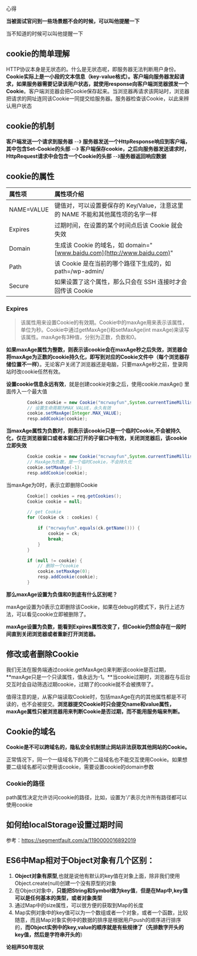 

心得

**当被面试官问到一些场景题不会的时候，可以叫他提醒一下**

当不知道的时候可以叫他提醒一下





## cookie的简单理解

HTTP协议本身是无状态的。什么是无状态呢，即服务器无法判断用户身份。**Cookie实际上是一小段的文本信息（key-value格式）。客户端向服务器发起请求，如果服务器需要记录该用户状态，就使用response向客户端浏览器颁发一个Cookie**。客户端浏览器会把Cookie保存起来。当浏览器再请求该网站时，浏览器把请求的网址连同该Cookie一同提交给服务器。服务器检查该Cookie，以此来辨认用户状态







## cookie的机制

**客户端发送一个请求到服务器** --》 **服务器发送一个HttpResponse响应到客户端，其中包含Set-Cookie的头部** --》 **客户端保存cookie，之后向服务器发送请求时，HttpRequest请求中会包含一个Cookie的头部** --》**服务器返回响应数据**



## cookie的属性

| 属性项     | 属性项介绍                                                   |
| :--------- | :----------------------------------------------------------- |
| NAME=VALUE | 键值对，可以设置要保存的 Key/Value，注意这里的 NAME 不能和其他属性项的名字一样 |
| Expires    | 过期时间，在设置的某个时间点后该 Cookie 就会失效             |
| Domain     | 生成该 Cookie 的域名，如 domain="[www.baidu.com](http://www.baidu.com)" |
| Path       | 该 Cookie 是在当前的哪个路径下生成的，如 path=/wp-admin/     |
| Secure     | 如果设置了这个属性，那么只会在 SSH 连接时才会回传该 Cookie   |



### Expires

> 该属性用来设置Cookie的有效期。Cookie中的maxAge用来表示该属性，单位为秒。Cookie中通过getMaxAge()和setMaxAge(int maxAge)来读写该属性。maxAge有3种值，分别为正数，负数和0。





**如果maxAge属性为整数，则表示该cookie会在maxAge秒之后失效，浏览器会将maxAge为正数的cookie持久化，即写到对应的Cookie文件中（每个浏览器存储位置不一样）**。无论客户关闭了浏览器还是电脑，只要maxAge秒之前，登录网站时改cookie任然有效。





**设置cookie信息永远有效**，就是创建cookie对象之后，使用cookie.maxAge() 里面传入一个最大值

```java
        Cookie cookie = new Cookie("mcrwayfun",System.currentTimeMillis()+"");
        // 设置生命周期为MAX_VALUE，永久有效
        cookie.setMaxAge(Integer.MAX_VALUE);
        resp.addCookie(cookie);
```





**当maxAge属性为负数时，则表示该cookie只是一个临时Cookie,不会被持久化，仅在浏览器窗口或者本窗口打开的子窗口中有效，关闭浏览器后，该cookie立即失效**



```java
        Cookie cookie = new Cookie("mcrwayfun",System.currentTimeMillis()+"");
        // MaxAge为负数，是一个临时Cookie，不会持久化
        cookie.setMaxAge(-1);
        resp.addCookie(cookie);
```

当maxAge为0时，表示立即删除Cookie

```java
        Cookie[] cookies = req.getCookies();
        Cookie cookie = null;

        // get Cookie
        for (Cookie ck : cookies) {

            if ("mcrwayfun".equals(ck.getName())) {
                cookie = ck;
                break;
            }
        }

        if (null != cookie) {
            // 删除一个cookie
            cookie.setMaxAge(0);
            resp.addCookie(cookie);
        }
```

**那么maxAge设置为负值和0到底有什么区别呢？**

maxAge设置为0表示立即删除该Cookie，如果在debug的模式下，执行上述方法，可以看见cookie立即被删除了。

**maxAge设置为负数，能看到Expires属性改变了，但Cookie仍然会存在一段时间直到关闭浏览器或者重新打开浏览器。**



## 修改或者删除Cookie

我们无法在服务端通过cookie.getMaxAge()来判断该cookie是否过期，**maxAge只是一个只读属性，值永远为-1。**当cookie过期时，浏览器在与后台交互时会自动筛选过期cookie，过期了的cookie就不会被携带了。

值得注意的是，从客户端读取Cookie时，包括maxAge在内的其他属性都是不可读的，也不会被提交。**浏览器提交Cookie时只会提交name和value属性，maxAge属性只被浏览器用来判断Cookie是否过期，而不能用服务端来判断。**

## Cookie的域名

**Cookie是不可以跨域名的，隐私安全机制禁止网站非法获取其他网站的Cookie。**

正常情况下，同一个一级域名下的两个二级域名也不能交互使用Cookie。如果想要二级域名都可以使用该cookie，需要设置cookie的domain参数

### Cookie的路径

path属性决定允许访问cookie的路径，比如，设置为'/'表示允许所有路径都可以使用cookie





## 如何给localStorage设置过期时间

参考：https://segmentfault.com/a/1190000016892019



## ES6中Map相对于Object对象有几个区别：

1. **Object对象有原型**,也就是说他有默认的key值在对象上面，除非我们使用Object.create(null)创建一个没有原型的对象
2. 在Object对象中，**只能把String和Symbol做为key值**，**但是在Map中,key值可以是任何基本的类型，或者对象类型**
3. 通过Map中的size属性，可以很方便的获取到Map的长度
4. Map实例对象中的key值可以为一个数组或者一个对象，或者一个函数，比较随意，而且Map对象实例中的数据的排序是根据用户push的顺序进行排序的，**而Object实例中的key,value的顺序就是有些规律了（先排数字开头的key值，然后是字符串开头的**）





**论相声50年现状**